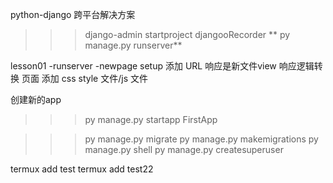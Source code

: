 python-django 跨平台解决方案

>>> django-admin startproject djangooRecorder
>>>  ** py manage.py runserver**

lesson01
-runserver
-newpage setup 
 添加 URL 响应是新文件view 响应逻辑转换 页面
 添加 css style 文件/js 文件

创建新的app
>>>  py manage.py startapp FirstApp

>>> py manage.py migrate 
>>>  py manage.py makemigrations
>>>  py manage.py shell
>>>  py manage.py createsuperuser

termux add test
termux add test22
